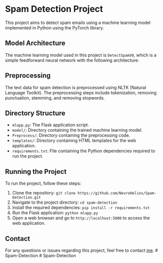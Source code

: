 # Spam Detection Project

This project aims to detect spam emails using a machine learning model implemented in Python using the PyTorch library.

## Model Architecture

The machine learning model used in this project is `DetectSpamV0`, which is a simple feedforward neural network with the following architecture:


## Preprocessing

The text data for spam detection is preprocessed using NLTK (Natural Language Toolkit). The preprocessing steps include tokenization, removing punctuation, stemming, and removing stopwords.

## Directory Structure

- `mlapp.py`: The Flask application script.
- `model/`: Directory containing the trained machine learning model.
- `Preprocess/`: Directory containing the preprocessing code.
- `templates/`: Directory containing HTML templates for the web application.
- `requirements.txt`: File containing the Python dependencies required to run the project.

## Running the Project

To run the project, follow these steps:

1. Clone the repository: `git clone https://github.com/NevroHelios/Spam-Detection.git`
2. Navigate to the project directory: `cd spam-detection`
3. Install the required dependencies: `pip install -r requirements.txt`
4. Run the Flask application: `python mlapp.py`
5. Open a web browser and go to `http://localhost:5000` to access the web application.

## Contact

For any questions or issues regarding this project, feel free to contact [me](mailto:dasharka05@gmail.com).
#   S p a m - D e t e c t i o n  
 # Spam-Detection
